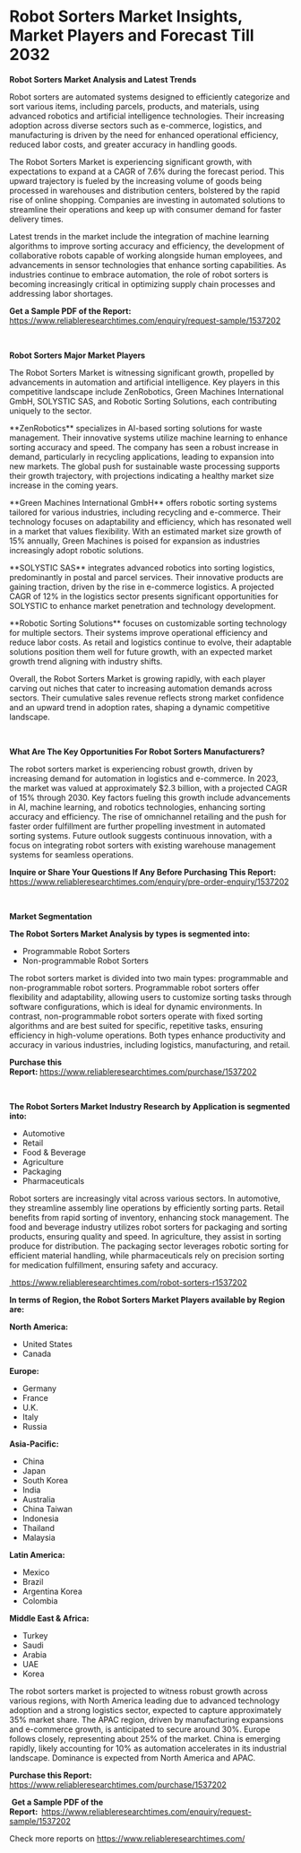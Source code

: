 <p><h1>Robot Sorters Market Insights, Market Players and Forecast Till 2032</h1></p><p><strong>Robot Sorters Market Analysis and Latest Trends</strong></p>
<p><p>Robot sorters are automated systems designed to efficiently categorize and sort various items, including parcels, products, and materials, using advanced robotics and artificial intelligence technologies. Their increasing adoption across diverse sectors such as e-commerce, logistics, and manufacturing is driven by the need for enhanced operational efficiency, reduced labor costs, and greater accuracy in handling goods.</p><p>The Robot Sorters Market is experiencing significant growth, with expectations to expand at a CAGR of 7.6% during the forecast period. This upward trajectory is fueled by the increasing volume of goods being processed in warehouses and distribution centers, bolstered by the rapid rise of online shopping. Companies are investing in automated solutions to streamline their operations and keep up with consumer demand for faster delivery times.</p><p>Latest trends in the market include the integration of machine learning algorithms to improve sorting accuracy and efficiency, the development of collaborative robots capable of working alongside human employees, and advancements in sensor technologies that enhance sorting capabilities. As industries continue to embrace automation, the role of robot sorters is becoming increasingly critical in optimizing supply chain processes and addressing labor shortages.</p></p>
<p><strong>Get a Sample PDF of the Report:&nbsp;</strong> <a href="https://www.reliableresearchtimes.com/enquiry/request-sample/1537202?utm_campaign=1581&utm_medium=2&utm_source=Github&utm_content=ia&utm_term=27022025&utm_id=robot-sorters">https://www.reliableresearchtimes.com/enquiry/request-sample/1537202</a></p>
<p>&nbsp;</p>
<p><strong>Robot Sorters Major Market Players</strong></p>
<p><p>The Robot Sorters Market is witnessing significant growth, propelled by advancements in automation and artificial intelligence. Key players in this competitive landscape include ZenRobotics, Green Machines International GmbH, SOLYSTIC SAS, and Robotic Sorting Solutions, each contributing uniquely to the sector.</p><p>**ZenRobotics** specializes in AI-based sorting solutions for waste management. Their innovative systems utilize machine learning to enhance sorting accuracy and speed. The company has seen a robust increase in demand, particularly in recycling applications, leading to expansion into new markets. The global push for sustainable waste processing supports their growth trajectory, with projections indicating a healthy market size increase in the coming years.</p><p>**Green Machines International GmbH** offers robotic sorting systems tailored for various industries, including recycling and e-commerce. Their technology focuses on adaptability and efficiency, which has resonated well in a market that values flexibility. With an estimated market size growth of 15% annually, Green Machines is poised for expansion as industries increasingly adopt robotic solutions.</p><p>**SOLYSTIC SAS** integrates advanced robotics into sorting logistics, predominantly in postal and parcel services. Their innovative products are gaining traction, driven by the rise in e-commerce logistics. A projected CAGR of 12% in the logistics sector presents significant opportunities for SOLYSTIC to enhance market penetration and technology development.</p><p>**Robotic Sorting Solutions** focuses on customizable sorting technology for multiple sectors. Their systems improve operational efficiency and reduce labor costs. As retail and logistics continue to evolve, their adaptable solutions position them well for future growth, with an expected market growth trend aligning with industry shifts.</p><p>Overall, the Robot Sorters Market is growing rapidly, with each player carving out niches that cater to increasing automation demands across sectors. Their cumulative sales revenue reflects strong market confidence and an upward trend in adoption rates, shaping a dynamic competitive landscape.</p></p>
<p>&nbsp;</p>
<p><strong>What Are The Key Opportunities For Robot Sorters Manufacturers?</strong></p>
<p><p>The robot sorters market is experiencing robust growth, driven by increasing demand for automation in logistics and e-commerce. In 2023, the market was valued at approximately $2.3 billion, with a projected CAGR of 15% through 2030. Key factors fueling this growth include advancements in AI, machine learning, and robotics technologies, enhancing sorting accuracy and efficiency. The rise of omnichannel retailing and the push for faster order fulfillment are further propelling investment in automated sorting systems. Future outlook suggests continuous innovation, with a focus on integrating robot sorters with existing warehouse management systems for seamless operations.</p></p>
<p><strong>Inquire or Share Your Questions If Any Before Purchasing This Report:</strong> <a href="https://www.reliableresearchtimes.com/enquiry/pre-order-enquiry/1537202?utm_campaign=1581&utm_medium=2&utm_source=Github&utm_content=ia&utm_term=27022025&utm_id=robot-sorters">https://www.reliableresearchtimes.com/enquiry/pre-order-enquiry/1537202</a></p>
<p>&nbsp;</p>
<p><strong>Market Segmentation</strong></p>
<p><strong>The Robot Sorters Market Analysis by types is segmented into:</strong></p>
<p><ul><li>Programmable Robot Sorters</li><li>Non-programmable Robot Sorters</li></ul></p>
<p><p>The robot sorters market is divided into two main types: programmable and non-programmable robot sorters. Programmable robot sorters offer flexibility and adaptability, allowing users to customize sorting tasks through software configurations, which is ideal for dynamic environments. In contrast, non-programmable robot sorters operate with fixed sorting algorithms and are best suited for specific, repetitive tasks, ensuring efficiency in high-volume operations. Both types enhance productivity and accuracy in various industries, including logistics, manufacturing, and retail.</p></p>
<p><strong>Purchase this Report:&nbsp;</strong><a href="https://www.reliableresearchtimes.com/purchase/1537202?utm_campaign=1581&utm_medium=2&utm_source=Github&utm_content=ia&utm_term=27022025&utm_id=robot-sorters">https://www.reliableresearchtimes.com/purchase/1537202</a></p>
<p>&nbsp;</p>
<p><strong>The Robot Sorters Market Industry Research by Application is segmented into:</strong></p>
<p><ul><li>Automotive</li><li>Retail</li><li>Food & Beverage</li><li>Agriculture</li><li>Packaging</li><li>Pharmaceuticals</li></ul></p>
<p><p>Robot sorters are increasingly vital across various sectors. In automotive, they streamline assembly line operations by efficiently sorting parts. Retail benefits from rapid sorting of inventory, enhancing stock management. The food and beverage industry utilizes robot sorters for packaging and sorting products, ensuring quality and speed. In agriculture, they assist in sorting produce for distribution. The packaging sector leverages robotic sorting for efficient material handling, while pharmaceuticals rely on precision sorting for medication fulfillment, ensuring safety and accuracy.</p></p>
<p><a href="https://www.reliableresearchtimes.com/robot-sorters-r1537202?utm_campaign=1581&utm_medium=2&utm_source=Github&utm_content=ia&utm_term=27022025&utm_id=robot-sorters">&nbsp;https://www.reliableresearchtimes.com/robot-sorters-r1537202</a></p>
<p><strong>In terms of Region, the Robot Sorters Market Players available by Region are:</strong></p>
<p>
    <p> <strong> North America: </strong>
        <ul>
            <li>United States</li>
            <li>Canada</li>
        </ul>
        </p> 
    <p> <strong> Europe: </strong>
        <ul>
            <li>Germany</li>
            <li>France</li>
            <li>U.K.</li>
            <li>Italy</li>
            <li>Russia</li>
        </ul>
        </p> 
    <p> <strong> Asia-Pacific: </strong>
        <ul>
            <li>China</li>
            <li>Japan</li>
            <li>South Korea</li>
            <li>India</li>
            <li>Australia</li>
            <li>China Taiwan</li>
            <li>Indonesia</li>
            <li>Thailand</li>
            <li>Malaysia</li>
        </ul>
        </p> 
    <p> <strong> Latin America: </strong>
        <ul>
            <li>Mexico</li>
            <li>Brazil</li>
            <li>Argentina Korea</li>
            <li>Colombia</li>
        </ul>
        </p> 
    <p> <strong> Middle East & Africa: </strong>
        <ul>
            <li>Turkey</li>
            <li>Saudi</li>
            <li>Arabia</li>
            <li>UAE</li>
            <li>Korea</li>
        </ul>
    </p>
    </p>
<p><p>The robot sorters market is projected to witness robust growth across various regions, with North America leading due to advanced technology adoption and a strong logistics sector, expected to capture approximately 35% market share. The APAC region, driven by manufacturing expansions and e-commerce growth, is anticipated to secure around 30%. Europe follows closely, representing about 25% of the market. China is emerging rapidly, likely accounting for 10% as automation accelerates in its industrial landscape. Dominance is expected from North America and APAC.</p></p>
<p><strong>Purchase this Report: </strong><a href="https://www.reliableresearchtimes.com/purchase/1537202?utm_campaign=1581&utm_medium=2&utm_source=Github&utm_content=ia&utm_term=27022025&utm_id=robot-sorters">https://www.reliableresearchtimes.com/purchase/1537202</a></p>
<p>&nbsp;<strong>Get a Sample PDF of the Report:&nbsp;&nbsp;</strong><a href="https://www.reliableresearchtimes.com/enquiry/request-sample/1537202?utm_campaign=1581&utm_medium=2&utm_source=Github&utm_content=ia&utm_term=27022025&utm_id=robot-sorters">https://www.reliableresearchtimes.com/enquiry/request-sample/1537202</a></p>
<p><strong></strong></p>
<p>Check more reports on <a href="https://www.reliableresearchtimes.com/?utm_campaign=1581&utm_medium=2&utm_source=Github&utm_content=ia&utm_term=27022025&utm_id=robot-sorters">https://www.reliableresearchtimes.com/</a></p>